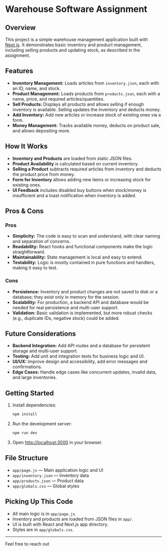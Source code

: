 # Warehouse Software Assignment

## Overview

This project is a simple warehouse management application built with [Next.js](https://nextjs.org).
It demonstrates basic inventory and product management, including selling products and updating stock, as described in the assignment.

## Features

- **Inventory Management:**
  Loads articles from `inventory.json`, each with an ID, name, and stock.
- **Product Management:**
  Loads products from `products.json`, each with a name, price, and required articles/quantities.
- **Sell Products:**
  Displays all products and allows selling if enough inventory is available. Selling updates the inventory and deducts money.
- **Add Inventory:**
  Add new articles or increase stock of existing ones via a form.
- **Money Management:**
  Tracks available money, deducts on product sale, and allows depositing more.

## How It Works

- **Inventory and Products** are loaded from static JSON files.
- **Product Availability** is calculated based on current inventory.
- **Selling a Product** subtracts required articles from inventory and deducts the product price from money.
- **Form for Inventory** allows adding new items or increasing stock for existing ones.
- **UI Feedback** includes disabled buy buttons when stock/money is insufficient and a toast notification when inventory is added.

## Pros & Cons

### Pros

- **Simplicity:**
  The code is easy to scan and understand, with clear naming and separation of concerns.
- **Readability:**
  React hooks and functional components make the logic straightforward.
- **Maintainability:**
  State management is local and easy to extend.
- **Testability:**
  Logic is mostly contained in pure functions and handlers, making it easy to test.

### Cons

- **Persistence:**
  Inventory and product changes are not saved to disk or a database; they exist only in memory for the session.
- **Scalability:**
  For production, a backend API and database would be needed for real persistence and multi-user support.
- **Validation:**
  Basic validation is implemented, but more robust checks (e.g., duplicate IDs, negative stock) could be added.

## Future Considerations

- **Backend Integration:**
  Add API routes and a database for persistent storage and multi-user support.
- **Testing:**
  Add unit and integration tests for business logic and UI.
- **UI/UX:**
  Improve design and accessibility, add error messages and confirmations.
- **Edge Cases:**
  Handle edge cases like concurrent updates, invalid data, and large inventories.

## Getting Started

1. Install dependencies:
    ```bash
    npm install
    ```
2. Run the development server:
    ```bash
    npm run dev
    ```
3. Open [http://localhost:3000](http://localhost:3000) in your browser.

## File Structure

- `app/page.js` — Main application logic and UI
- `app/inventory.json` — Inventory data
- `app/products.json` — Product data
- `app/globals.css` — Global styles

## Picking Up This Code

- All main logic is in `app/page.js`.
- Inventory and products are loaded from JSON files in `app/`.
- UI is built with React and Next.js app directory.
- Styles are in `app/globals.css`.

---

Feel free to reach out